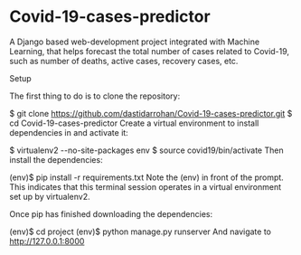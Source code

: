 # Covid-19-cases-predictor
A Django based web-development project integrated with Machine Learning, that helps forecast the total number of cases related to Covid-19, such as number of deaths, active cases, recovery cases, etc.

Setup

The first thing to do is to clone the repository:

$ git clone https://github.com/dastidarrohan/Covid-19-cases-predictor.git
$ cd Covid-19-cases-predictor
Create a virtual environment to install dependencies in and activate it:

$ virtualenv2 --no-site-packages env
$ source covid19/bin/activate
Then install the dependencies:

(env)$ pip install -r requirements.txt
Note the (env) in front of the prompt. This indicates that this terminal session operates in a virtual environment set up by virtualenv2.

Once pip has finished downloading the dependencies:

(env)$ cd project
(env)$ python manage.py runserver
And navigate to http://127.0.0.1:8000
